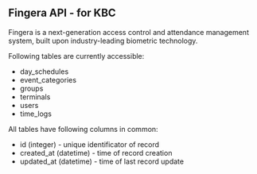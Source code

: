 Fingera API - for KBC
---------------------

Fingera is a next-generation access control and attendance management system, built upon industry-leading biometric technology.

Following tables are currently accessible:
* day_schedules
* event_categories
* groups
* terminals
* users
* time_logs

All tables have following columns in common:
* id (integer) - unique identificator of record
* created_at (datetime) - time of record creation
* updated_at (datetime) - time of last record update
